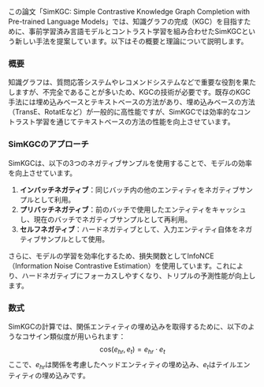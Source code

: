 この論文「SimKGC: Simple Contrastive Knowledge Graph Completion with Pre-trained Language Models」では、知識グラフの完成（KGC）を目指すために、事前学習済み言語モデルとコントラスト学習を組み合わせたSimKGCという新しい手法を提案しています。以下はその概要と理論について説明します。

### 概要

知識グラフは、質問応答システムやレコメンドシステムなどで重要な役割を果たしますが、不完全であることが多いため、KGCの技術が必要です。既存のKGC手法には埋め込みベースとテキストベースの方法があり、埋め込みベースの方法（TransE、RotatEなど）が一般的に高性能ですが、SimKGCでは効率的なコントラスト学習を通じてテキストベースの方法の性能を向上させています。

### SimKGCのアプローチ

SimKGCは、以下の3つのネガティブサンプルを使用することで、モデルの効率を向上させています。

1. **インバッチネガティブ**：同じバッチ内の他のエンティティをネガティブサンプルとして利用。
2. **プリバッチネガティブ**：前のバッチで使用したエンティティをキャッシュし、現在のバッチでネガティブサンプルとして再利用。
3. **セルフネガティブ**：ハードネガティブとして、入力エンティティ自体をネガティブサンプルとして使用。

さらに、モデルの学習を効率化するため、損失関数としてInfoNCE（Information Noise Contrastive Estimation）を使用しています。これにより、ハードネガティブにフォーカスしやすくなり、トリプルの予測性能が向上します。

### 数式

SimKGCの計算では、関係エンティティの埋め込みを取得するために、以下のようなコサイン類似度が用いられます：
$$
\text{cos}(e_{hr}, e_t) = e_{hr} \cdot e_t
$$
ここで、$e_{hr}$は関係を考慮したヘッドエンティティの埋め込み、$e_t$はテイルエンティティの埋め込みです。